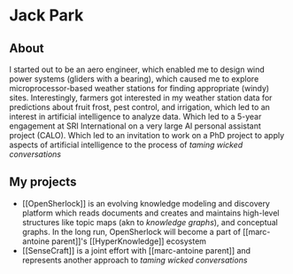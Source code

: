 # Jack Park

## About
I started out to be an aero engineer, which enabled me to design wind power systems (gliders with a bearing), which caused me to explore microprocessor-based weather stations for finding appropriate (windy) sites. Interestingly, farmers got interested in my weather station data for predictions about fruit frost, pest control, and irrigation, which led to an interest in artificial intelligence to analyze data.  Which led to a 5-year engagement at SRI International on a very large AI personal assistant project (CALO). Which led to an invitation to work on a PhD  project to apply aspects of artificial intelligence to the process of *taming wicked conversations*

## My projects
* [[OpenSherlock]] is an evolving knowledge modeling and discovery platform which reads documents and creates and maintains high-level structures like topic maps (akn to *knowledge graphs*), and conceptual graphs.  In the long run, OpenSherlock will become a part of [[marc-antoine parent]]'s [[HyperKnowledge]] ecosystem
* [[SenseCraft]] is a joint effort with [[marc-antoine parent]] and represents another approach to *taming wicked conversations*